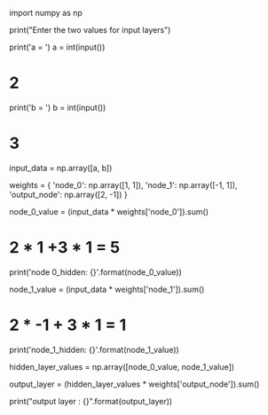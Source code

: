 import numpy as np

print("Enter the two values for input layers")

print('a = ')
a = int(input())
# 2
print('b = ')
b = int(input())
# 3

input_data = np.array([a, b])

weights = {
    'node_0': np.array([1, 1]),
    'node_1': np.array([-1, 1]),
    'output_node': np.array([2, -1])
}

node_0_value = (input_data * weights['node_0']).sum()
# 2 * 1 +3 * 1 = 5
print('node 0_hidden: {}'.format(node_0_value))

node_1_value = (input_data * weights['node_1']).sum()
# 2 * -1 + 3 * 1 = 1
print('node_1_hidden: {}'.format(node_1_value))

hidden_layer_values = np.array([node_0_value, node_1_value])

output_layer = (hidden_layer_values * weights['output_node']).sum()

print("output layer : {}".format(output_layer))
